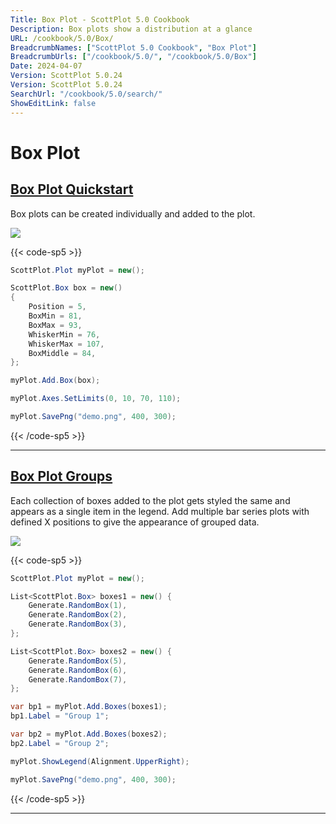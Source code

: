 ```yaml
---
Title: Box Plot - ScottPlot 5.0 Cookbook
Description: Box plots show a distribution at a glance
URL: /cookbook/5.0/Box/
BreadcrumbNames: ["ScottPlot 5.0 Cookbook", "Box Plot"]
BreadcrumbUrls: ["/cookbook/5.0/", "/cookbook/5.0/Box"]
Date: 2024-04-07
Version: ScottPlot 5.0.24
Version: ScottPlot 5.0.24
SearchUrl: "/cookbook/5.0/search/"
ShowEditLink: false
---
```


# Box Plot


<h2><a href='/cookbook/5.0/Box/BoxPlotQuickstart'>Box Plot Quickstart</a></h2>

Box plots can be created individually and added to the plot.

[![](/cookbook/5.0/images/BoxPlotQuickstart.png?240407170921)](/cookbook/5.0/images/BoxPlotQuickstart.png?240407170921)

{{< code-sp5 >}}

```cs
ScottPlot.Plot myPlot = new();

ScottPlot.Box box = new()
{
    Position = 5,
    BoxMin = 81,
    BoxMax = 93,
    WhiskerMin = 76,
    WhiskerMax = 107,
    BoxMiddle = 84,
};

myPlot.Add.Box(box);

myPlot.Axes.SetLimits(0, 10, 70, 110);

myPlot.SavePng("demo.png", 400, 300);

```

{{< /code-sp5 >}}

<hr class='my-5 invisible'>


<h2><a href='/cookbook/5.0/Box/BoxPlotGroups'>Box Plot Groups</a></h2>

Each collection of boxes added to the plot gets styled the same and appears as a single item in the legend. Add multiple bar series plots with defined X positions to give the appearance of grouped data.

[![](/cookbook/5.0/images/BoxPlotGroups.png?240407170921)](/cookbook/5.0/images/BoxPlotGroups.png?240407170921)

{{< code-sp5 >}}

```cs
ScottPlot.Plot myPlot = new();

List<ScottPlot.Box> boxes1 = new() {
    Generate.RandomBox(1),
    Generate.RandomBox(2),
    Generate.RandomBox(3),
};

List<ScottPlot.Box> boxes2 = new() {
    Generate.RandomBox(5),
    Generate.RandomBox(6),
    Generate.RandomBox(7),
};

var bp1 = myPlot.Add.Boxes(boxes1);
bp1.Label = "Group 1";

var bp2 = myPlot.Add.Boxes(boxes2);
bp2.Label = "Group 2";

myPlot.ShowLegend(Alignment.UpperRight);

myPlot.SavePng("demo.png", 400, 300);

```

{{< /code-sp5 >}}

<hr class='my-5 invisible'>

